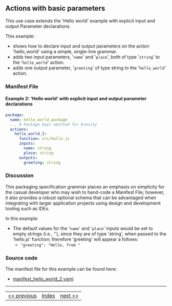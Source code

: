 ## Actions with basic parameters

This use case extends the 'Hello world' example with explicit input and output Parameter declarations.

This example:
- shows how to declare input and output parameters on the action 'hello_world'
using a simple, single-line grammar.
- adds two input parameters, '```name```' and '```place```', both of type '```string```' to the '```hello_world```' action.
- adds one output parameter, '```greeting```' of type string to the '```hello_world```' action.

### Manifest File

#### Example 2: 'Hello world' with explicit input and output parameter declarations
```yaml
package:
  name: hello_world_package
  ... # Package keys omitted for brevity
  actions:
    hello_world_2:
      function: src/hello.js
      inputs:
        name: string
        place: string
      outputs:
        greeting: string
```

### Discussion
This packaging specification grammar places an emphasis on simplicity for the casual developer who may wish to hand-code a Manifest File; however, it also provides a robust optional schema that can be advantaged when integrating with larger application projects using design and development tooling such as IDEs.

In this example:

- The default values for the '```name```' and '```place```' inputs would be set to empty strings (i.e., ''), since they are of type 'string', when passed to the 'hello.js' function; therefore 'greeting' will appear a follows:
  - ```"greeting": "Hello, from "```

### Source code
The manifest file for this example can be found here:
- [manifest_hello_world_2.yaml](https://github.com/apache/incubator-openwhisk-wskdeploy/blob/master/docs/examples/manifest_hello_world_2.yaml)

---
<!--
 Bottom Navigation
-->
<html>
<div align="center">
<table align="center">
  <tr>
    <td><a href="wskdeploy_hello_world.md#creating-a-hello-world-package">&lt;&lt;&nbsp;previous</a></td>
    <td><a href="programming_guide.md#guided-examples">Index</a></td>
    <td><a href="wskdeploy_helloworld_advanced_parms.md#actions-with-advanced-parameters">next&nbsp;&gt;&gt;</a></td>
  </tr>
</table>
</div>
</html>
